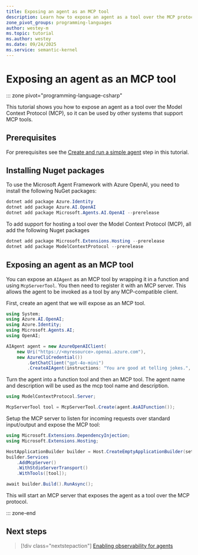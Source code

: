 ```yaml
---
title: Exposing an agent as an MCP tool
description: Learn how to expose an agent as a tool over the MCP protocol
zone_pivot_groups: programming-languages
author: westey-m
ms.topic: tutorial
ms.author: westey
ms.date: 09/24/2025
ms.service: semantic-kernel
---
```


# Exposing an agent as an MCP tool

::: zone pivot="programming-language-csharp"

This tutorial shows you how to expose an agent as a tool over the Model Context Protocol (MCP), so it can be used by other systems that support MCP tools.

## Prerequisites

For prerequisites see the [Create and run a simple agent](./run-agent.md) step in this tutorial.

## Installing Nuget packages

To use the Microsoft Agent Framework with Azure OpenAI, you need to install the following NuGet packages:

```powershell
dotnet add package Azure.Identity
dotnet add package Azure.AI.OpenAI
dotnet add package Microsoft.Agents.AI.OpenAI --prerelease
```

To add support for hosting a tool over the Model Context Protocol (MCP), all add the following Nuget packages

```powershell
dotnet add package Microsoft.Extensions.Hosting --prerelease
dotnet add package ModelContextProtocol --prerelease
```

## Exposing an agent as an MCP tool

You can expose an `AIAgent` as an MCP tool by wrapping it in a function and using `McpServerTool`. You then need to register it with an MCP server. This allows the agent to be invoked as a tool by any MCP-compatible client.

First, create an agent that we will expose as an MCP tool.

```csharp
using System;
using Azure.AI.OpenAI;
using Azure.Identity;
using Microsoft.Agents.AI;
using OpenAI;

AIAgent agent = new AzureOpenAIClient(
    new Uri("https://<myresource>.openai.azure.com"),
    new AzureCliCredential())
        .GetChatClient("gpt-4o-mini")
        .CreateAIAgent(instructions: "You are good at telling jokes.", name: "Joker");
```

Turn the agent into a function tool and then an MCP tool. The agent name and description will be used as the mcp tool name and description.

```csharp
using ModelContextProtocol.Server;

McpServerTool tool = McpServerTool.Create(agent.AsAIFunction());
```

Setup the MCP server to listen for incoming requests over standard input/output and expose the MCP tool:

```csharp
using Microsoft.Extensions.DependencyInjection;
using Microsoft.Extensions.Hosting;

HostApplicationBuilder builder = Host.CreateEmptyApplicationBuilder(settings: null);
builder.Services
    .AddMcpServer()
    .WithStdioServerTransport()
    .WithTools([tool]);

await builder.Build().RunAsync();
```

This will start an MCP server that exposes the agent as a tool over the MCP protocol.

::: zone-end

## Next steps

> [!div class="nextstepaction"]
> [Enabling observability for agents](./enable-observability.md)
